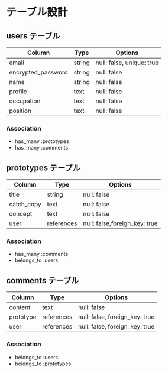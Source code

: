 # テーブル設計

## users テーブル

| Column             | Type   | Options                  |
| ------------------ | ------ | ------------------------ |
| email              | string | null: false, unique: true|
| encrypted_password | string | null: false              |
| name               | string | null: false              |
| profile            | text   | null: false              |
| occupation         | text   | null: false              |
| position           | text   | null: false              |



### Association

- has_many :prototypes
- has_many :comments  

## prototypes テーブル

| Column     | Type       | Options                       |
| ---------- | ---------- | ----------------------------- |
| title      | string     | null: false                   |
| catch_copy | text       | null: false                   |
| concept    | text       | null: false                   |
| user       | references | null: false,foreign_key: true |

### Association

- has_many :comments
- belongs_to :users  



## comments テーブル

| Column    | Type         | Options                        |
| --------- | ------------ | ------------------------------ |
| content   | text         | null: false                    |
| prototype  | references   | null: false, foreign_key: true |
| user      | references   | null: false, foreign_key: true |


### Association

- belongs_to :users
- belongs_to :prototypes
